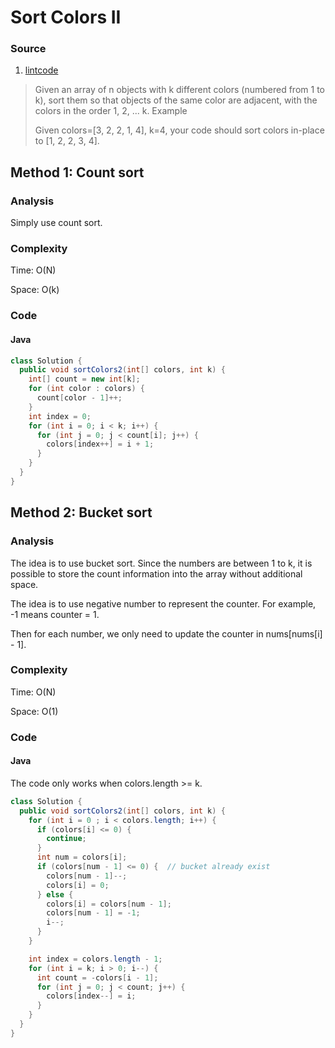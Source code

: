 # Sort Colors II
### Source
1. [lintcode](http://www.lintcode.com/en/problem/sort-colors-ii/)

> Given an array of n objects with k different colors (numbered from 1 to k), sort them so that objects of the same color are adjacent, with the colors in the order 1, 2, ... k.
> Example
>
> Given colors=[3, 2, 2, 1, 4], k=4, your code should sort colors in-place to [1, 2, 2, 3, 4].

## Method 1: Count sort
### Analysis
Simply use count sort.

### Complexity
Time: O(N)

Space: O(k)

### Code
#### Java
```java
class Solution {
  public void sortColors2(int[] colors, int k) {
    int[] count = new int[k];
    for (int color : colors) {
      count[color - 1]++;
    }
    int index = 0;
    for (int i = 0; i < k; i++) {
      for (int j = 0; j < count[i]; j++) {
        colors[index++] = i + 1;
      }
    }
  }
}
```

## Method 2: Bucket sort
### Analysis
The idea is to use bucket sort. Since the numbers are between 1 to k, it is possible to store the count information into the array without additional space.

The idea is to use negative number to represent the counter. For example, -1 means counter = 1.

Then for each number, we only need to update the counter in nums[nums[i] - 1].

### Complexity
Time: O(N)

Space: O(1)

### Code
#### Java
The code only works when colors.length >= k.

```java
class Solution {
  public void sortColors2(int[] colors, int k) {
    for (int i = 0 ; i < colors.length; i++) {
      if (colors[i] <= 0) {
        continue;
      }
      int num = colors[i];
      if (colors[num - 1] <= 0) {  // bucket already exist
        colors[num - 1]--;
        colors[i] = 0;
      } else {  
        colors[i] = colors[num - 1];
        colors[num - 1] = -1;
        i--;
      }
    }

    int index = colors.length - 1;
    for (int i = k; i > 0; i--) {
      int count = -colors[i - 1];
      for (int j = 0; j < count; j++) {
        colors[index--] = i;
      }
    }
  }
}
```

